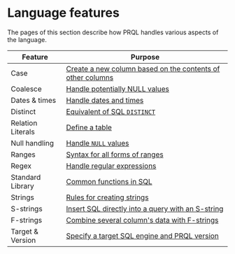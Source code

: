 # Language features

The pages of this section describe how PRQL handles various aspects of the
language.

| Feature          | Purpose                                                                 |
| ---------------- | ----------------------------------------------------------------------- |
| Case             | [Create a new column based on the contents of other columns](./case.md) |
| Coalesce         | [Handle potentially NULL values](./coalesce.md)                         |
| Dates & times    | [Handle dates and times](./dates-and-times.md)                          |
| Distinct         | [Equivalent of SQL `DISTINCT`](./distinct.md)                           |
| Relation Literals| [Define a table](./relation-literals.md)                           |
| Null handling    | [Handle `NULL` values](./null.md)                                       |
| Ranges           | [Syntax for all forms of ranges](./ranges.md)                           |
| Regex            | [Handle regular expressions](./regex.md)                                |
| Standard Library | [Common functions in SQL](./standard-library/index.md)                                |
| Strings          | [Rules for creating strings](./strings.md)                              |
| S-strings        | [Insert SQL directly into a query with an S-string](./s-strings.md)     |
| F-strings        | [Combine several column's data with F-strings](./f-strings.md)          |
| Target & Version | [Specify a target SQL engine and PRQL version](./target.md)             |
